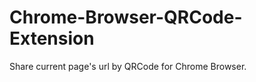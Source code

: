 Chrome-Browser-QRCode-Extension
===============================

Share current page's url by QRCode for Chrome Browser.
